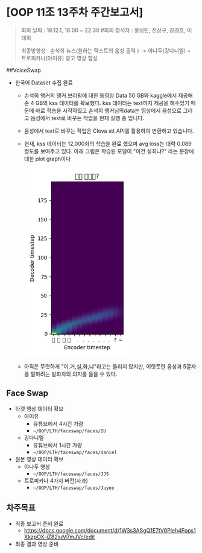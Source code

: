 # [OOP 11조 13주차 주간보고서]

> 회의 날짜 : 19.12.1,  16:00 ~ 22:30  #회의 참석자 : 황성민, 전상규, 장경호, 이태희
>
> 최종방향성 : 손석희 뉴스(원하는 텍스트의 음성 출력 ) -> 야나두(강다니엘) + 트로피카나(아이유) 광고 영상 합성





##VoiceSwap

* 한국어 Dataset 수집 완료

  * 손석희 앵커의 앵커 브리핑에 대한 동영상 Data 50 GB와 kaggle에서 제공해준 4 GB의 kss 데이터를 확보했다.  kss 데이터는 text까지 제공을 해주었기 때문에 바로 학습을 시작하였고  손석희 앵커님의data는 영상에서 음성으로 그리고 음성에서  text로 바꾸는 작업을 현재 실행 중 입니다.

  * 음성에서 text로 바꾸는 작업은 Clova stt API를 활용하여 변환하고 있습니다.

  * 현재,  kss 데이터는 12,000회의 학습을 완료 했으며 avg loss는 대략 0.089 정도를 보여주고 있다. 아래 그림은 학습된 모델이 "이건 실회냐?" 라는 문장에 대한 plot graph이다

    ![](../src/2019-12-01_20-33-35.manual.png)

  * 아직은 뚜렷하게 "이,거,실,화,냐"라고는 들리지 않지만, 어렷풋한 음성과 5글자를 말하려는 발화자의 의지를 들을 수 있다.



## Face Swap

- 타켓 영상 데이터 확보
  - 아이유
    - 유튜브에서 4시간 가량
    - `~/OOP/LTH/faceswap/faces/IU`
  - 강다니엘
    - 유튜브에서 1시간 가량
    - `~/OOP/LTH/faceswap/faces/daniel`
- 원본 영상 데이터 확보
  - 야나두 영상
    - `~/OOP/LTH/faceswap/faces/JJS`
  - 트로피카나 4가지 버전(사과)
    - `~/OOP/LTH/faceswap/faces/Juyee`





##  차주목표

- 최종 보고서 준비 완료
  - https://docs.google.com/document/d/1W3s3ASgQ1E7tV6Pleh4Fpps1XkzpOX-iZ82iuM7mJVc/edit
- 최종 결과 영상 준비










